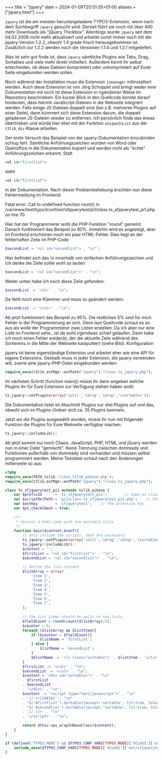 +++
title = "jquery"
date = 2024-01-09T20:51:35+01:00
aliases = ["jquery.html"]
+++

`jquery` ist die am meisten heruntergeladene TYPO3-Extension, wenn nach dem Suchbegriff `jquery` gesucht wird. Derzeit führt sie noch mit über 400 mehr Downloads als "jQuery Thickbox". Allerdings wurde `jquery` seit dem 04.02.2008 nicht mehr aktualisiert und arbeitet somit immer noch mit der jquery-Version 1.2.2, obwohl 1.4 grade frisch herausgekommen ist. Zusätzlich zur 1.2.2 werden noch die Versionen 1.1.4 und 1.2.1 mitgeliefert.

Was ist sehr gut finde ist, dass `jquery` sämtliche Plugins wie Tabs, Drag, Sortables und viele mehr direkt mitliefert. Außerdem könnt ihr selbst entscheiden, ob diese Dateien komprimiert oder unkomprimiert auf Eurer Seite eingebunden werden sollen.

Noch während der Installation muss die Extension `jsmanager` mitinstalliert werden. Auch diese Extension ist von Jörg Schoppet und bringt weder eine Dokumentation mit noch ist diese Extension in irgendeiner Weise im Repository beschrieben. Ein kurzer Blick in den Quellcode könnte darauf hindeuten, dass hiermit JavaScript-Dateien in die Webseite integriert werden. Falls einige JS-Dateien doppelt sind (bei z.B. mehreren Plugins auf einer Seite), dann kümmert sich diese Extension darum, die doppelt geladenen JS-Dateien wieder zu entfernen. Ich persönlich finde das etwas übertrieben und würde hier eher mit der Funktion `uniqueInList` aus der `t3lib_div` Klasse arbeiten.

Der erste Versuch das Beispiel von der jquery-Dokumentation einzubinden schlug fehl. Sämtliche Anführungszeichen wurden von Word oder Openoffice in die Dokumentation kopiert und werden nicht als "echte" Anführungszeichen erkannt. Statt

```html
<ul id="firstlist">
```

steht

```html
<ul id=”firstlist”>
```

in der Dokumentation. Nach dieser Problembehebung erschien nun diese Fehlermeldung im Frontend:

Fatal error: Call to undefined function rount() in /var/www/test/typo3conf/ext/sfjquerytest/pi1/class.tx_sfjquerytest_pi1.php on line 70

Hier hat der Programmierer wohl die PHP-Funktion "round" gemeint. Danach funktioniert das Beispiel zu 90%. Immerhin wird es angezeigt, aber im Frontend erscheinen noch ein paar HTML-Fehler. Dies liegt an der fehlerhaften Zeile im PHP-Code:

```php
$secondList = '<ul id="secondlist"> . "\n"';
```

Hier befindet sich das \n innerhalb von einfachen Anführungszeichen und ich denke die Zeile sollte wohl so lauten:

```php
$secondList = '<ul id="secondlist">' . "\n";
```

Weiter unten habe ich noch diese Zeile gefunden:

```php
$secondList .= '/ul>' . "\n";
```

Da fehlt noch eine Klammer und muss so geändert werden:

```php
$secondList .= '</ul>' . "\n";
```

Ab jetzt funktioniert das Beispiel zu 95%. Die restlichen 5% sind für mich Fehler in der Programmierung an sich. Denn laut Quellcode schaut es so aus als wolle der Programmierer zwei Listen erstellen. Da ich aber nur eine Liste im Frontend sehe...ist da wohl irgendwas schief gelaufen. Dann habe ich noch einen Fehler entdeckt, der die aktuelle Zeile während des Sortierens in die Mitte der Webseite katapultiert (siehe Bild).
Konfiguration

jquery ist keine eigenständige Extension und arbeitet eher wie eine API für eigene Extensions. Deshalb muss in jeder Extension, die jquery verwenden will, zuerst eine jquery-PHP-Datei eingebunden werden:

```php
require_once(t3lib_extMgm::extPath("jquery")."class.tx_jquery.php");
```

Im nächsten Schritt (function main()) müsst ihr dann angeben welche Plugins ihr für Eure Extension zur Verfügung stehen haben wollt:

```php
tx_jquery::setPlugins(array('iutil','idrag','idrop','isortables'));
```

Die Dokumentation listet im Abschnitt Plugins nur drei Plugins auf und das, obwohl sich im Plugins-Ordner sich ca. 35 Plugins tummeln.

Jetzt wo die Plugins ausgewählt wurden, müsst ihr nun mit folgender Funktion die Plugins für Eure Webseite verfügbar machen:

```php
tx_jquery::includeLib();
```

Ab jetzt kommt nur noch Chaos. JavaScript, PHP, HTML und jQuery werden nun in einer Datei "gemischt". Keine Trennung zwischen domready und Funktionen außerhalb von domready sind vorhanden und müssen selbst programmiert werden. Meine Testdatei schaut nach den Änderungen mitlerweile so aus:

```php
<?php
require_once(PATH_tslib.'class.tslib_pibase.php');
require_once(t3lib_extMgm::extPath("jquery")."class.tx_jquery.php");

class tx_sfjquerytest_pi1 extends tslib_pibase {
    var $prefixId      = 'tx_sfjquerytest_pi1';        // Same as class name
    var $scriptRelPath = 'pi1/class.tx_sfjquerytest_pi1.php';    // Path to this script relative to the extension dir.
    var $extKey        = 'sfjquerytest';    // The extension key.
    var $pi_checkCHash = true;
    
    /**
     * returns a html-code with two sortable lists
     */
    function main($content,$conf){
        // only include the scripts, that are necessary
        tx_jquery::setPlugins(array('iutil','idrag','idrop','isortables'));
        tx_jquery::includeLib();
        $content = '';
        $firstList = '<ul id="firstlist">' . "\n";
        $secondList = '<ul id="secondlist">' . "\n";
        
        // define the list-content
        $listArray = array(
            'Item 1',
            'Item 2',
            'Item 3',
            'Item 4',
            'Item 5',
            'Item 6',
            'Item 7',
        );
        
        // the list items should be split on two lists
        $fieldCount = round(count($listArray)/2);
        $counter = 0;
        foreach ($listArray as $listItem){
            if ($counter < $fieldCount){
                $listName = 'firstList';
            } else {
                $listName = 'secondList';
            }
            $$listName .= '<li class="sortable">' . $listItem . '</li>' . "\n";
        }
        $firstList .= '</ul>' . "\n";
        $secondList .= '</ul>' . "\n";
        $content = '<div id="sortables">' . "\n"
        . $firstList
        . $secondList
        . '</div>' . "\n";
        $content .= '<script type="text/javascript">' . "\n"
        . '// <![CDATA[' . "\n"
        . "$('#firstlist').Sortable({accept:'sortable', fit:true, tolerance:'intersect', floats:false});" . "\n"
        . "$('#secondlist').Sortable({accept:'sortable', fit:true, tolerance:'intersect', floats:false});" . "\n"
        . '// ]]>' . "\n"
        . '</script>' . "\n";
        
        return $this->pi_wrapInBaseClass($content);
    }
}

if (defined('TYPO3_MODE') && $TYPO3_CONF_VARS[TYPO3_MODE]['XCLASS']['ext/sfjquerytest/pi1/class.tx_sfjquerytest_pi1.php'])    {
    include_once($TYPO3_CONF_VARS[TYPO3_MODE]['XCLASS']['ext/sfjquerytest/pi1/class.tx_sfjquerytest_pi1.php']);
}
```
